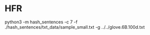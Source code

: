 # HFR
python3 -m hash_sentences -c 7 -f ./hash_sentences/txt_data/sample_small.txt -g ../../glove.6B.100d.txt 
